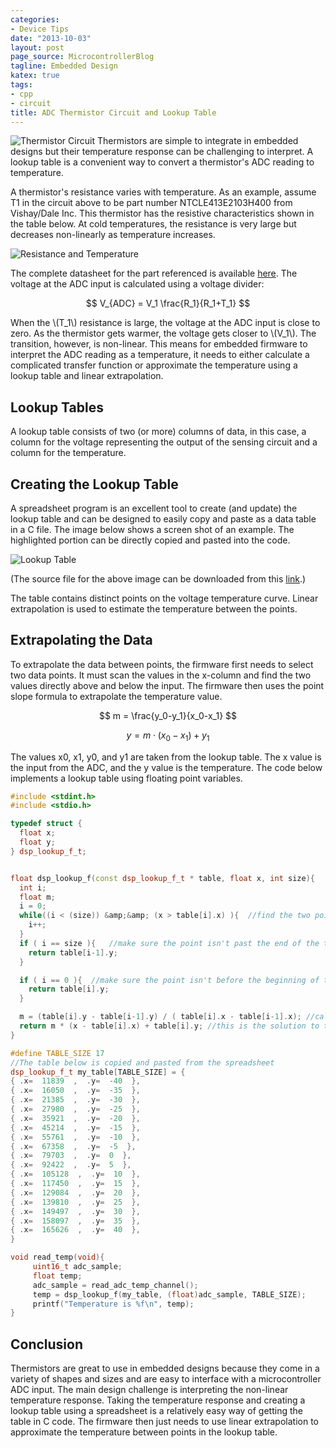```yaml
---
categories:
- Device Tips
date: "2013-10-03"
layout: post
page_source: MicrocontrollerBlog
tagline: Embedded Design
katex: true
tags:
- cpp
- circuit
title: ADC Thermistor Circuit and Lookup Table
---
```


![Thermistor Circuit](/images/thermistor-circuit.svg)
Thermistors are simple to integrate in embedded designs but their temperature
response can be challenging to interpret.  A lookup table is a convenient way
to convert a thermistor's ADC reading to temperature.

A thermistor's resistance varies with temperature.  As an example, assume T1
in the circuit above to be part number NTCLE413E2103H400 from
Vishay/Dale Inc. This thermistor has the resistive characteristics shown
in the table below.  At cold temperatures, the resistance is very large
but decreases non-linearly as temperature increases.


![Resistance and Temperature](/images/resistance-temperature.svg)


The complete datasheet for the part referenced is available [here](http://www.vishay.com/docs/29078/ntcle413.pdf).  The
voltage at the ADC input is calculated using a voltage divider:

$$ V_{ADC} = V_1 \frac{R_1}{R_1+T_1} $$

When the \\(T_1\\) resistance is large, the voltage at the ADC input is close to
zero.  As the thermistor gets warmer, the voltage gets closer to \\(V_1\\).  The
transition, however, is non-linear.  This means for embedded firmware to
interpret the ADC reading as a temperature, it needs to either calculate
a complicated transfer function or approximate the temperature using a lookup
table and linear extrapolation.

## Lookup Tables

A lookup table consists of two (or more) columns of data, in this case, a column
for the voltage representing the output of the sensing circuit and a column for
the temperature.

## Creating the Lookup Table

A spreadsheet program is an excellent tool to create (and update) the lookup
table and can be designed to easily copy and paste as a data table in a C
file.  The image below shows a screen shot of an example.  The highlighted
portion can be directly copied and pasted into the code.

![Lookup Table](/images/lookup-table-shot.svg)


(The source file for the above image can be downloaded from
this [link](https://dl.dropbox.com/u/33863234/CoActionOS/lookup-table-sheet.xlsx).)

The table contains distinct points on the voltage temperature curve.  Linear
extrapolation is used to estimate the temperature between the points.

## Extrapolating the Data

To extrapolate the data between points, the firmware first needs to select two
data points.  It must scan the values in the x-column and find the two values
directly above and below the input.  The firmware then uses the point slope
formula to extrapolate the temperature value.

$$ m = \frac{y_0-y_1}{x_0-x_1} $$

$$ y = m \cdot (x_0 - x_1) + y_1 $$

The values x0, x1, y0, and y1 are taken from the lookup table.  The x value is
the input from the ADC, and the y value is the temperature.  The code below
implements a lookup table using floating point variables.

```c++
#include <stdint.h>
#include <stdio.h>

typedef struct {
  float x;
  float y;
} dsp_lookup_f_t;


float dsp_lookup_f(const dsp_lookup_f_t * table, float x, int size){
  int i;
  float m;
  i = 0;
  while((i < (size)) &amp;&amp; (x > table[i].x) ){  //find the two points in the table to use
    i++;
  }
  if ( i == size ){   //make sure the point isn't past the end of the table
    return table[i-1].y;
  }

  if ( i == 0 ){  //make sure the point isn't before the beginning of the table
    return table[i].y;
  }

  m = (table[i].y - table[i-1].y) / ( table[i].x - table[i-1].x); //calculate the slope
  return m * (x - table[i].x) + table[i].y; //this is the solution to the point slope formula
}

#define TABLE_SIZE 17
//The table below is copied and pasted from the spreadsheet
dsp_lookup_f_t my_table[TABLE_SIZE] = {          
{ .x=  11839  ,  .y=  -40  },
{ .x=  16050  ,  .y=  -35  },
{ .x=  21385  ,  .y=  -30  },
{ .x=  27980  ,  .y=  -25  },
{ .x=  35921  ,  .y=  -20  },
{ .x=  45214  ,  .y=  -15  },
{ .x=  55761  ,  .y=  -10  },
{ .x=  67358  ,  .y=  -5  },
{ .x=  79703  ,  .y=  0  },
{ .x=  92422  ,  .y=  5  },
{ .x=  105128  ,  .y=  10  },
{ .x=  117450  ,  .y=  15  },
{ .x=  129084  ,  .y=  20  },
{ .x=  139810  ,  .y=  25  },
{ .x=  149497  ,  .y=  30  },
{ .x=  158097  ,  .y=  35  },
{ .x=  165626  ,  .y=  40  },
}  

void read_temp(void){
     uint16_t adc_sample;
     float temp;
     adc_sample = read_adc_temp_channel();
     temp = dsp_lookup_f(my_table, (float)adc_sample, TABLE_SIZE);
     printf("Temperature is %f\n", temp);
}
``` 

## Conclusion

Thermistors are great to use in embedded designs because they come in a variety
of shapes and sizes and are easy to interface with a microcontroller ADC input.  The
main design challenge is interpreting the non-linear temperature response.  Taking
the temperature response and creating a lookup table using a spreadsheet is a
relatively easy way of getting the table in C code.  The firmware then just
needs to use linear extrapolation to approximate the temperature between
points in the lookup table.
